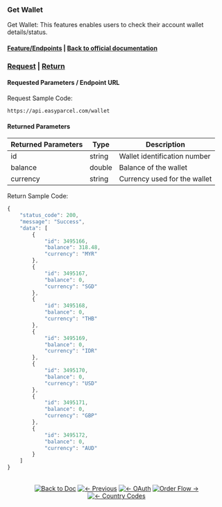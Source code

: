 ### Get Wallet
Get Wallet: This features enables users to check their account wallet details/status.

#### [Feature/Endpoints](README.md)  |  [Back to official documentation](../README.md) 

### [Request](#Requested-Parameters)  |  [Return](#Returned-Parameters) 

#### Requested Parameters / Endpoint URL
Request Sample Code:
```
https://api.easyparcel.com/wallet
```
#### Returned Parameters

| Returned Parameters | Type      | Description                                     |
| ------------------- | --------- | ----------------------------------------------- |
| id                  | string    | Wallet identification number                    |
| balance             | double    | Balance of the wallet                           |
| currency            | string    | Currency used for the wallet                    |


Return Sample Code:
``` js
{
    "status_code": 200,
    "message": "Success",
    "data": [
        {
            "id": 3495166,
            "balance": 318.48,
            "currency": "MYR"
        },
        {
            "id": 3495167,
            "balance": 0,
            "currency": "SGD"
        },
        {
            "id": 3495168,
            "balance": 0,
            "currency": "THB"
        },
        {
            "id": 3495169,
            "balance": 0,
            "currency": "IDR"
        },
        {
            "id": 3495170,
            "balance": 0,
            "currency": "USD"
        },
        {
            "id": 3495171,
            "balance": 0,
            "currency": "GBP"
        },
        {
            "id": 3495172,
            "balance": 0,
            "currency": "AUD"
        }
    ]
}
```
<div align="center" style="margin: 2rem 0;">

[![Back to Doc](https://img.shields.io/badge/Back_to_Docs-007ACC?style=flat-square)](../README.md)
[![← Previous](https://img.shields.io/badge/←_Previous_Section-FF7733?style=flat-square)](/Features/Shipping/4.submit_shipment_orders.md)
[![← OAuth](https://img.shields.io/badge/←_OAuth_Guide-FF7733?style=flat-square)](/oauth_authentication.md)
[![Order Flow →](https://img.shields.io/badge/Order_Flow_→-00CC88?style=flat-square)](https://github.com/easyparcel/OpenAPI/blob/2025-06/Pictures/flow_chart.png)
[![← Country Codes](https://img.shields.io/badge/←_Country_Codes-FF7733?style=flat-square)](/References/country_code.md)

</div>

